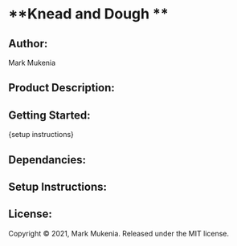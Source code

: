 # **Knead and Dough **

## Author:

Mark Mukenia

## Product Description:

## Getting Started:

{setup instructions}

## Dependancies:

## Setup Instructions:

## License:

Copyright © 2021, Mark Mukenia. Released under the MIT license.
